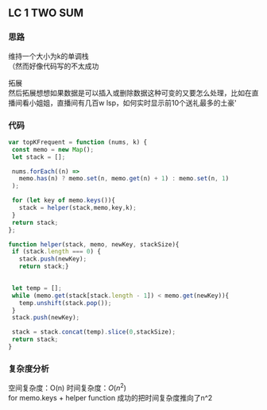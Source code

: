 ## LC 1 TWO SUM

### 思路
维持一个大小为k的单调栈   
（然而好像代码写的不太成功   

拓展   
然后拓展想想如果数据是可以插入或删除数据这种可变的又要怎么处理，比如在直播间看小姐姐，直播间有几百w lsp，如何实时显示前10个送礼最多的土豪'
### 代码
 ``` JavaScript
var topKFrequent = function (nums, k) {
  const memo = new Map();
  let stack = [];

  nums.forEach((n) =>
    memo.has(n) ? memo.set(n, memo.get(n) + 1) : memo.set(n, 1)
  );
 
  for (let key of memo.keys()){
    stack = helper(stack,memo,key,k);
  }
  return stack;
};

function helper(stack, memo, newKey, stackSize){
  if (stack.length === 0) {
    stack.push(newKey);
    return stack;}

  
  let temp = [];
  while (memo.get(stack[stack.length - 1]) < memo.get(newKey)){
    temp.unshift(stack.pop());
  }
  stack.push(newKey);

  stack = stack.concat(temp).slice(0,stackSize);
  return stack;
}
```
### 复杂度分析
空间复杂度：O(n)
时间复杂度：$O(n^2)$   
for memo.keys +  helper function 成功的把时间复杂度推向了n^2
